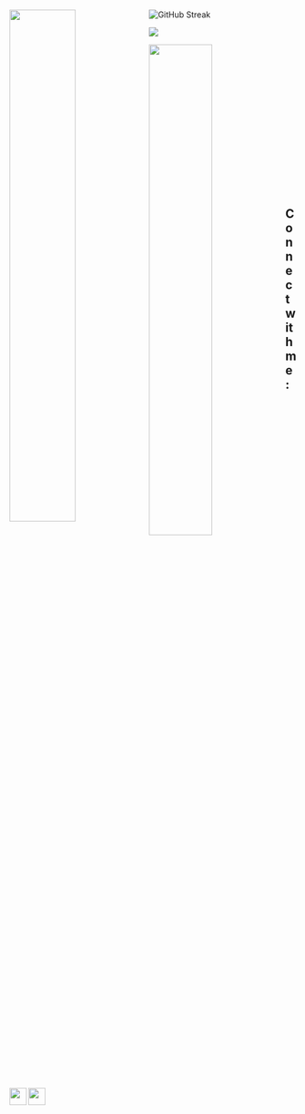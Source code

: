 #
<img align="left" width="48%" src="https://github-readme-stats.vercel.app/api?username=Nikita-Komintsev&theme=radical&show_icons=true" />

![GitHub Streak](https://github-readme-streak-stats.herokuapp.com/?user=Nikita-Komintsev&theme=radical)

![](https://github-profile-summary-cards.vercel.app/api/cards/profile-details?username=Nikita-Komintsev&theme=radical)

<img align="left" width="47%" src="https://github-readme-stats.vercel.app/api/top-langs/?username=Nikita-Komintsev&theme=radical&langs_count=10&layout=compact" />

<br/><br/><br/><br/><br/><br/><br/><br/><br/><br/><br/><br/><br/><br/><br/>
## Connect with me:

[<img align="left" width="30px" src="https://cdn3.iconfinder.com/data/icons/social-icons-33/512/Telegram-256.png"/>][telegram]
[<img align="left" width="30px" src="https://cdn2.iconfinder.com/data/icons/social-media-2285/512/1_Instagram_colored_svg_1-256.png"/>][instagram]

[telegram]: https://t.me/nekkittn
[instagram]: https://www.instagram.com/nekkittn/
